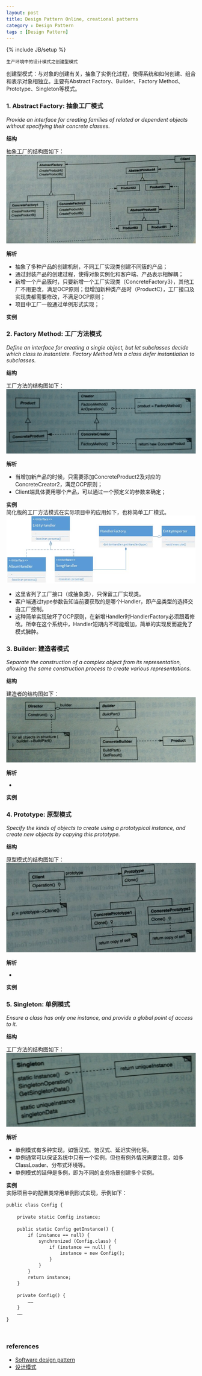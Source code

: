 ```yaml
---
layout: post
title: Design Pattern Online, creational patterns
category : Design Pattern
tags : [Design Pattern]
---
```

{% include JB/setup %}


`生产环境中的设计模式之创建型模式`  

创建型模式：与对象的创建有关，抽象了实例化过程，使得系统和如何创建、组合和表示对象相独立。主要有Abstract Factory、Builder、Factory Method、Prototype、Singleton等模式。  


### 1. Abstract Factory: 抽象工厂模式
*Provide an interface for creating families of related or dependent objects without specifying their concrete classes.*  

**结构**  

抽象工厂的结构图如下：  
![Bloom Filter](/assets/images/design_pattern/abstract_factory.jpg)  

**解析**  

+ 抽象了多种产品的创建机制，不同工厂实现类创建不同簇的产品；
+ 通过封装产品的创建过程，使得对象实例化和客户端、产品表示相解耦；
+ 新增一个产品簇时，只要新增一个工厂实现类（ConcreteFactory3），其他工厂不用更改，满足OCP原则；但增加新种类产品时（ProductC），工厂接口及实现类都需要修改，不满足OCP原则；
+ 项目中工厂一般通过单例形式实现；


**实例**  
  

### 2. Factory Method: 工厂方法模式
*Define an interface for creating a single object, but let subclasses decide which class to instantiate. Factory Method lets a class defer instantiation to subclasses.*  

**结构**  

工厂方法的结构图如下：  
![Bloom Filter](/assets/images/design_pattern/factory_method.png)  

**解析**  

+ 当增加新产品的时候，只需要添加ConcreteProduct2及对应的ConcreteCreator2，满足OCP原则；
+ Client端具体要用哪个产品，可以通过一个预定义的参数来确定；


**实例**  
简化版的工厂方法模式在实际项目中的应用如下，也称简单工厂模式。  
![Factory Method](/assets/images/design_pattern/factory_method.x.jpg)  

+ 这里省列了工厂接口（或抽象类），只保留工厂实现类。
+ 客户端通过type参数告知当前要获取的是哪个Handler，即产品类型的选择交由工厂控制。
+ 这种简单实现破坏了OCP原则，在新增Handler时HandlerFactory必须跟着修改。所幸在这个系统中，Handler短期内不可能增加，简单的实现反而避免了模式臃肿。


### 3. Builder: 建造者模式
*Separate the construction of a complex object from its representation, allowing the same construction process to create various representations.*  

**结构**  

建造者的结构图如下：  
![Bloom Filter](/assets/images/design_pattern/builder.png)  

**解析**  

+ 


**实例**  


### 4. Prototype: 原型模式
*Specify the kinds of objects to create using a prototypical instance, and create new objects by copying this prototype.*  

**结构**  

原型模式的结构图如下：  
![Bloom Filter](/assets/images/design_pattern/prototype.jpg)  

**解析**  

+ 


**实例**  


### 5. Singleton: 单例模式
*Ensure a class has only one instance, and provide a global point of access to it.*  

**结构**  

工厂方法的结构图如下：  
![Bloom Filter](/assets/images/design_pattern/singleton.png)  

**解析**  

+ 单例模式有多种实现，如饿汉式、饱汉式、延迟实例化等。
+ 单例通常可以保证系统中只有一个实例，但也有例外情况需要注意，如多ClassLoader、分布式环境等。
+ 单例模式的延伸是多例，即为不同的业务场景创建多个实例。


**实例**  
实际项目中的配置类常用单例形式实现，示例如下：  


	public class Config {
		
		private static Config instance;
		
		public static Config getInstance() {
			if (instance == null) {
				synchronized (Config.class) {
					if (instance == null) {
						instance = new Config();
					}
				}
			}
			return instance;
		}
		
		private Config() {
			……
		}
		……
	}


<br />

### references

+ [Software design pattern](http://en.wikipedia.org/wiki/Software_design_pattern)
+ [设计模式](http://baike.baidu.com/view/66964.htm)

